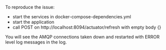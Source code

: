 To reproduce the issue:

* start the services in docker-compose-dependencies.yml
* start the application
* call POST on http://localhost:8094/actuator/refresh with empty body {}

You will see the AMQP connections taken down and restarted with ERROR level log messages in the log.
